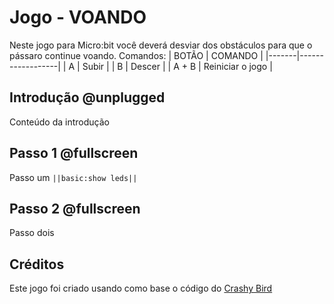 # Jogo - VOANDO
Neste jogo para Micro:bit você deverá desviar dos obstáculos para que o pássaro continue voando.
Comandos:
| BOTÃO | COMANDO          |
|-------|------------------|
|   A   | Subir            |
|   B   | Descer           |
| A + B | Reiniciar o jogo |

## Introdução @unplugged
Conteúdo da introdução

## Passo 1 @fullscreen
Passo um ``||basic:show leds||``

## Passo 2 @fullscreen
Passo dois 

## Créditos
Este jogo foi criado usando como base o código do [Crashy Bird](https://makecode.microbit.org/projects/crashy-bird)
